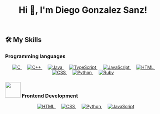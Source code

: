<h1 align="center">Hi 👋, I'm  Diego Gonzalez Sanz!</h1>
<br>

## 🛠️ My Skills

### Programming languages

<p align="center"> 
  &emsp; <!-- Añade espacio en blanco horizontal -->
  <!-- Insignia para el lenguaje C -->
  <a href="https://skillicons.dev/icons?i=c" target="_blank"> 
    <img alt="C" src="https://skillicons.dev/icons?i=c"/>
  </a>
  &emsp;
  <a href="https://skillicons.dev/icons?i=cpp" target="_blank"> 
    <img alt="C++" src="https://skillicons.dev/icons?i=cpp"/>
  </a>
  &emsp;
  <a href="https://skillicons.dev/icons?i=java" target="_blank"> 
    <img alt="Java" src="https://skillicons.dev/icons?i=java"/>
  </a>
  &emsp;
  <a href="https://skillicons.dev/icons?i=ts" target="_blank"> 
    <img alt="TypeScript" src="https://skillicons.dev/icons?i=ts"/>
  </a>
  &emsp;
  <a href="https://skillicons.dev/icons?i=js" target="_blank"> 
    <img alt="JavaScript" src="https://skillicons.dev/icons?i=js"/>
  </a>
  &emsp;
  <a href="https://skillicons.dev/icons?i=html" target="_blank"> 
    <img alt="HTML" src="https://skillicons.dev/icons?i=html"/>
  </a>
  &emsp;
  <a href="https://skillicons.dev/icons?i=css" target="_blank"> 
    <img alt="CSS" src="https://skillicons.dev/icons?i=css"/>
  </a>
  &emsp;
  <a href="https://skillicons.dev/icons?i=py" target="_blank"> 
    <img alt="Python" src="https://skillicons.dev/icons?i=py"/>
  </a>
  &emsp;
  <a href="https://skillicons.dev/icons?i=ruby" target="_blank"> 
    <img alt="Ruby" src="https://skillicons.dev/icons?i=ruby"/>
  </a>
</p>


### <picture> <img src = "https://github.com/7oSkaaa/7oSkaaa/blob/main/Images/Front_End.gif?raw=true" width = 50px>  </picture> Frontend Development
<p align="center"> 
  &emsp; 
  <a href="https://www.w3.org/html/" target="_blank"> 
   <img alt="HTML" src="https://img.shields.io/badge/HTML5%20-%23E34F26.svg?style=plastic&logo=html5&logoColor=white">
  </a>   
  &emsp;
  <a href="https://www.w3schools.com/css/" target="_blank">
    <img alt="CSS" src="https://img.shields.io/badge/CSS%20-%231572B6.svg?style=plastic&logo=css3&logoColor=white">
  </a> 
  &emsp;
  <a href="https://www.python.org" target="_blank">
    <img alt="Python" src="https://img.shields.io/badge/react-%2361DAFB.svg?style=plastic&logo=React&logoColor=black">
  </a>
  &emsp;
  <a href="https://developer.mozilla.org/en-US/docs/Web/JavaScript" target="_blank"> 
     <img alt="JavaScript" src="https://img.shields.io/badge/JavaScript%20-%23F7DF1E.svg?style=plastic&logo=javascript&logoColor=black">
   </a>
</p>
